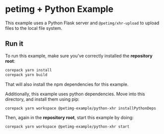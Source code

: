 # petimg + Python Example

This example uses a Python Flask server and `@petimg/xhr-upload` to upload files to the local file system.

## Run it

To run this example, make sure you've correctly installed the **repository root**:

```sh
corepack yarn install
corepack yarn build
```

That will also install the npm dependencies for this example.

Additionally, this example uses python dependencies. Move into this directory, and install them using pip:

```sh
corepack yarn workspace @petimg-example/python-xhr installPythonDeps
```

Then, again in the **repository root**, start this example by doing:

```sh
corepack yarn workspace @petimg-example/python-xhr start
```
